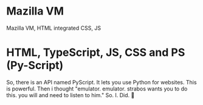 # Mazilla VM
Mazilla VM, HTML integrated CSS, JS
# HTML, TypeScript, JS, CSS and PS (Py-Script)
So, there is an API named PyScript. It lets you use Python for websites. This is powerful. Then i thought "emulator. emulator. strabos wants you to do this. you will and need to listen to him." So. I. Did. 🦐

